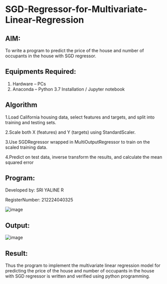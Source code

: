 # SGD-Regressor-for-Multivariate-Linear-Regression

## AIM:
To write a program to predict the price of the house and number of occupants in the house with SGD regressor.

## Equipments Required:
1. Hardware – PCs
2. Anaconda – Python 3.7 Installation / Jupyter notebook

## Algorithm
 1.Load California housing data, select features and targets, and split into training and testing sets.
 
 2.Scale both X (features) and Y (targets) using StandardScaler.
 
 3.Use SGDRegressor wrapped in MultiOutputRegressor to train on the scaled training data.
 
 4.Predict on test data, inverse transform the results, and calculate the mean squared error 

## Program:
Developed by: SRI YALINE R

RegisterNumber: 212224040325

![image](https://github.com/user-attachments/assets/e34331ca-b033-493b-a742-e7fed78af95f)

## Output:
![image](https://github.com/user-attachments/assets/c6606e87-a9ed-44f7-a3f9-a12e36373538)

## Result:
Thus the program to implement the multivariate linear regression model for predicting the price of the house and number of occupants in the house with SGD regressor is written and verified using python programming.
